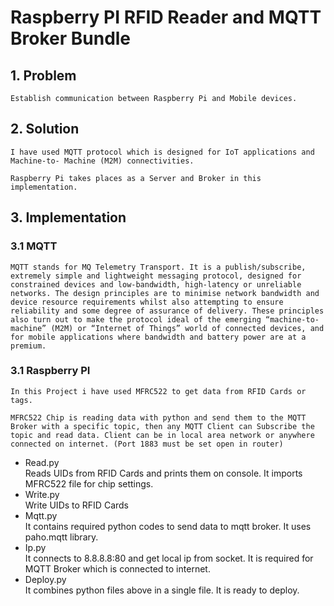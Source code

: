 # Raspberry PI RFID Reader and MQTT Broker Bundle

## 1. Problem  
    Establish communication between Raspberry Pi and Mobile devices.
## 2. Solution
    I have used MQTT protocol which is designed for IoT applications and Machine-to- Machine (M2M) connectivities.
    
    Raspberry Pi takes places as a Server and Broker in this implementation.
## 3. Implementation
### 3.1 MQTT
    MQTT stands for MQ Telemetry Transport. It is a publish/subscribe, extremely simple and lightweight messaging protocol, designed for constrained devices and low-bandwidth, high-latency or unreliable networks. The design principles are to minimise network bandwidth and device resource requirements whilst also attempting to ensure reliability and some degree of assurance of delivery. These principles also turn out to make the protocol ideal of the emerging “machine-to-machine” (M2M) or “Internet of Things” world of connected devices, and for mobile applications where bandwidth and battery power are at a premium.
### 3.1 Raspberry PI
    In this Project i have used MFRC522 to get data from RFID Cards or tags.  

    MFRC522 Chip is reading data with python and send them to the MQTT Broker with a specific topic, then any MQTT Client can Subscribe the topic and read data. Client can be in local area network or anywhere connected on internet. (Port 1883 must be set open in router)  

- Read.py  
Reads UIDs from RFID Cards and prints them on console. It imports MFRC522 file for chip settings.
- Write.py  
 Write UIDs to RFID Cards
- Mqtt.py  
It contains required python codes to send data to mqtt broker. It uses paho.mqtt library.
- Ip.py  
It connects to 8.8.8.8:80 and get local ip from socket. It is required for MQTT Broker which is connected to internet.
- Deploy.py   
It combines python files above in a single file. It is ready to deploy.